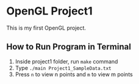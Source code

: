# OpenGL Project1

This is my first OpenGL project.

## How to Run Program in Terminal

1. Inside project1 folder, run `make` command
2. Type `./main Project1_SampleData.txt`
3. Press `n` to view n points and `m` to view m points